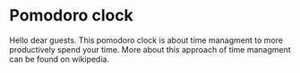 # Pomodoro clock
Hello dear guests. This pomodoro clock is about time managment to more productively spend your time. More about this approach of time managment can be found on wikipedia. 
